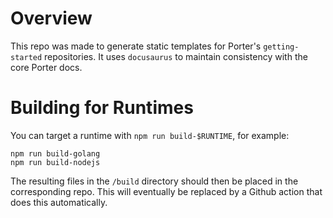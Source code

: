 # Overview

This repo was made to generate static templates for Porter's `getting-started` repositories. It uses `docusaurus` to maintain consistency with the core Porter docs.

# Building for Runtimes

You can target a runtime with `npm run build-$RUNTIME`, for example:

```
npm run build-golang
npm run build-nodejs
```

The resulting files in the `/build` directory should then be placed in the corresponding repo. This will eventually be replaced by a Github action that does this automatically.
